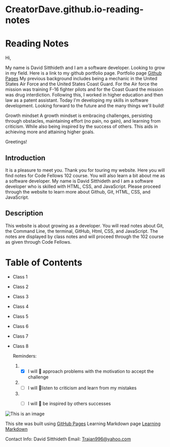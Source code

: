 # CreatorDave.github.io-reading-notes
# Reading Notes

Hi,

My name is David Sitthideth and I am a software developer. Looking to grow in my field. Here is a link to my github portfolio page.
Portfolio page [Github Pages](https://github.com/CreatorDave) My previous background includes being a mechanic in the United States Air Force and the United States Coast Guard. For the Air force the mission was training F-16 fighter pilots and for the Coast Guard the mission was drug interdiction. Following this, I worked in higher education and then law as a patent assistant. Today I'm developing my skills in software development. Looking forward to the future and the many things we'll build!

Growth mindset
  A growth mindset is embracing challenges, persisting through obstacles, maintaining effort (no pain, no gain), and learning from criticism.
  While also being inspired by the success of others. This aids in achieving more and attaining higher goals.
  
 Greetings!

## Introduction

It is a pleasure to meet you. Thank you for touring my website. Here you will find notes for Code Fellows 102 course. You will also learn a bit about me as a software developer. My name is David Sitthideth and I am a software developer who is skilled with HTML, CSS, and JavaScript. Please proceed through the website to learn more about Github, Git, HTML, CSS, and JavaScript.

## Description

This website is about growing as a developer. You will read notes about Git, the Command Line, the terminal, GitHub, Html, CSS, and JavaScript. The notes are displayed by class notes and will proceed through the 102 course as given through Code Fellows.

# Table of Contents

* Class 1
* Class 2
* Class 3
* Class 4
* Class 5
* Class 6
* Class 7
* Class 8
 
  Reminders:
  1. - [X] I will 🥇 approach problems with the motivation to accept the challenge
  2. - [ ] I will 🥈listen to criticism and learn from my mistakes
  3. - [ ] I will 🥉 be inspired by others successes


![This is an image](https://www.gannett-cdn.com/-mm-/2bc08aab6cecfac90c598f70fdd762b4436caca8/c=0-91-2994-1782/local/-/media/2015/11/10/Phoenix/Phoenix/635827814877487822-Norwegian-F-35-10.JPG?width=2994&height=1691&fit=crop&format=pjpg&auto=webp)


This site was built using [GitHub Pages](https://pages.github.com/)
Learning Markdown page [Learning Markdown](LearningMarkdown.md)

Contact Info:
David Sitthideth
Email: Trajan996@yahoo.com
